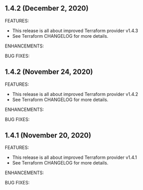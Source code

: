 ## 1.4.2 (December 2, 2020)

FEATURES:

* This release is all about improved Terraform provider v1.4.3
* See Terraform CHANGELOG for more details.

ENHANCEMENTS:

BUG FIXES:

## 1.4.2 (November 24, 2020)

FEATURES:

* This release is all about improved Terraform provider v1.4.2
* See Terraform CHANGELOG for more details.

ENHANCEMENTS:

BUG FIXES:

## 1.4.1 (November 20, 2020)

FEATURES:

* This release is all about improved Terraform provider v1.4.1
* See Terraform CHANGELOG for more details.

ENHANCEMENTS:

BUG FIXES:
